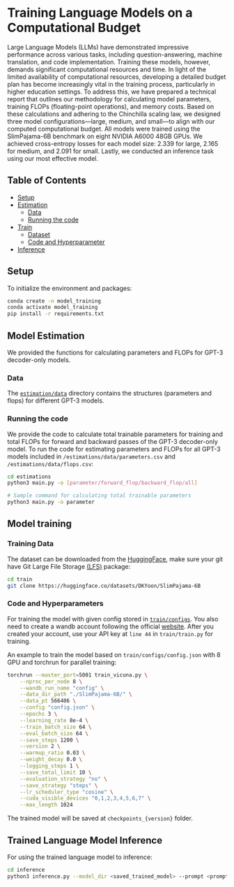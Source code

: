 # Training Language Models on a Computational Budget

Large Language Models (LLMs) have demonstrated impressive performance across various tasks, including question-answering, machine translation, and code implementation. Training these models, however, demands significant computational resources and time. In light of the limited availability of computational resources, developing a detailed budget plan has become increasingly vital in the training process, particularly in higher education settings. To address this, we have prepared a technical report that outlines our methodology for calculating model parameters, training FLOPs (floating-point operations), and memory costs. Based on these calculations and adhering to the Chinchilla scaling law, we designed three model configurations—large, medium, and small—to align with our computed computational budget. All models were trained using the SlimPajama-6B benchmark on eight NVIDIA A6000 48GB GPUs. We achieved cross-entropy losses for each model size: 2.339 for large, 2.165 for medium, and 2.091 for small. Lastly, we conducted an inference task using our most effective model.

## Table of Contents
* [Setup](#setup)
* [Estimation](#model-estimation)
    * [Data](#data)
    * [Running the code](#running-the-code)
* [Train](#model-training)
    * [Dataset](#training-data)
    * [Code and Hyperparameter](#code-and-hyperparameters)
* [Inference](#trained-language-model-inference)

## Setup
To initialize the environment and packages:
```bash
conda create -n model_training
conda activate model_training
pip install -r requirements.txt
```

## Model Estimation
We provided the functions for calculating parameters and FLOPs for GPT-3 decoder-only models.

### Data
The [`estimation/data`](/estimations/data) directory contains the structures (parameters and flops) for different GPT-3 models.

### Running the code
We provide the code to calculate total trainable parameters for training and total FLOPs for forward and backward passes of the GPT-3 decoder-only model. To run the code for estimating parameters and FLOPs for all GPT-3 models included in `/estimations/data/parameters.csv` and `/estimations/data/flops.csv`:
```bash
cd estimations
python3 main.py -o [parameter/forward_flop/backward_flop/all]

# Sample command for calculating total trainable parameters
python3 main.py -o parameter
```

## Model training
### Training Data
The dataset can be downloaded from the [HuggingFace](https://huggingface.co/datasets/DKYoon/SlimPajama-6B), make sure your git have Git Large File Storage [(LFS)](https://git-lfs.com/) package:
```bash
cd train
git clone https://huggingface.co/datasets/DKYoon/SlimPajama-6B
```

### Code and Hyperparameters
For training the model with given config stored in [`train/configs`](./train/configs). You also need to create a wandb account following the official [website](https://wandb.ai/site). After you created your account, use your API key at `line 44` in `train/train.py` for training. 

An example to train the model based on `train/configs/config.json` with 8 GPU and torchrun for parallel training:
```bash
torchrun --master_port=5001 train_vicuna.py \
    --nproc_per_node 8 \
    --wandb_run_name "config" \
    --data_dir_path "./SlimPajama-6B/" \
    --data_pt 566406 \
    --config "config.json" \
    --epochs 3 \
    --learning_rate 8e-4 \
    --train_batch_size 64 \
    --eval_batch_size 64 \
    --save_steps 1200 \
    --version 2 \
    --warmup_ratio 0.03 \
    --weight_decay 0.0 \
    --logging_steps 1 \
    --save_total_limit 10 \
    --evaluation_strategy "no" \
    --save_strategy "steps" \
    --lr_scheduler_type "cosine" \
    --cuda_visible_devices "0,1,2,3,4,5,6,7" \
    --max_length 1024
```
The trained model will be saved at `checkpoints_{version}` folder.

## Trained Language Model Inference
For using the trained language model to inference:
```bash
cd inference
python3 inference.py --model_dir <saved_trained_model> --prompt <prompt_content> --max_length <max_generated_text_length>
```